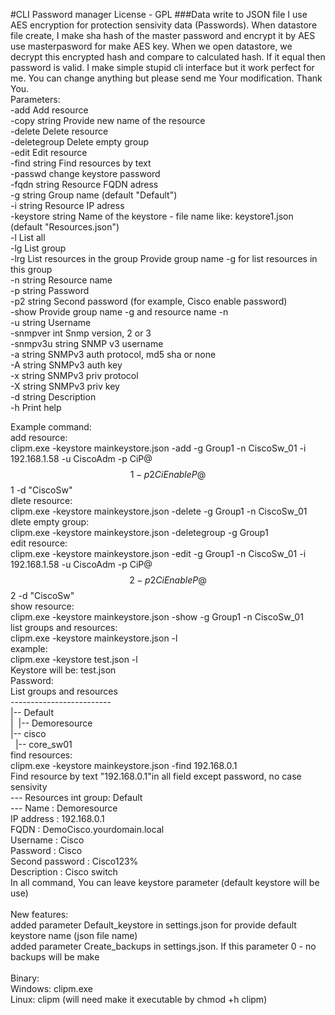 #CLI Password manager
License - GPL
###Data write to JSON file
I use AES encryption for protection sensivity data (Passwords).
When datastore file create, I make sha hash of the master password and encrypt it by AES use masterpasword for make AES key.
When we open datastore, we decrypt this encrypted hash and compare to calculated hash.
If it equal then password is valid.
I make simple stupid cli interface but it work perfect for me.
You can change anything but please send me Your modification.
Thank You.  
Parameters:\
-add Add resource\
-copy string Provide new name of the resource<br/>
-delete Delete resource<br/>
-deletegroup Delete empty group<br/>
-edit Edit resource\
-find string Find resources by text\
-passwd change keystore password\
-fqdn string Resource FQDN adress<br>
-g string Group name (default "Default")<br>
-i string Resource IP adress<br>
-keystore string Name of the keystore - file name like: keystore1.json (default "Resources.json")<br>
-l List all<br>
-lg List group <br>
-lrg List resources in the group Provide group name -g for list resources in this group<br>
-n string Resource name<br>
-p string Password<br>
-p2 string Second password (for example, Cisco enable password)<br>
-show Provide group name -g and resource name -n<br>
-u string Username<br>
-snmpver int Snmp version, 2 or 3<br>
-snmpv3u string SNMP v3 username<br>
-a string SNMPv3 auth protocol, md5 sha or none<br>
-A string SNMPv3 auth key<br>
-x string SNMPv3 priv protocol<br>
-X string SNMPv3 priv key<br>
-d string Description<br>
-h Print help

Example command:<br>
    add resource:<br>
        clipm.exe -keystore mainkeystore.json -add -g Group1 -n CiscoSw_01 -i 192.168.1.58 -u CiscoAdm -p CiP@$$1 -p2 CiEnableP@$$1 -d "CiscoSw"<br>
    dlete resource:<br>
        clipm.exe -keystore mainkeystore.json -delete -g Group1 -n CiscoSw_01<br>
    dlete empty group:<br>
            clipm.exe -keystore mainkeystore.json -deletegroup -g Group1<br>
    edit resource:<br>
        clipm.exe -keystore mainkeystore.json -edit -g Group1 -n CiscoSw_01 -i 192.168.1.58 -u CiscoAdm -p CiP@$$2 -p2 CiEnableP@$$2 -d "CiscoSw"<br>
    show resource:<br>
        clipm.exe -keystore mainkeystore.json -show -g Group1 -n CiscoSw_01<br>
    list groups and resources:<br>
            clipm.exe -keystore mainkeystore.json -l<br>
            example:<br>
            clipm.exe -keystore test.json -l<br>
            Keystore will be: test.json<br>
            Password:<br>
            List groups and resources<br>
            -------------------------<br>
            |-- Default<br>
            |&nbsp;&nbsp;|-- Demoresource<br>
            |-- cisco<br>
            &nbsp;&nbsp;|-- core_sw01<br>
    find resources:<br>
        clipm.exe -keystore mainkeystore.json -find 192.168.0.1<br>
            Find resource by text "192.168.0.1"in all field except password, no case sensivity<br>
            ---
            Resources int group: Default<br>
            ---
            Name            : Demoresource<br>
            IP address      : 192.168.0.1<br>
            FQDN            : DemoCisco.yourdomain.local<br>
            Username        : Cisco<br>
            Password        : Cisco<br>
            Second password : Cisco123%<br>
            Description     : Cisco switch<br>
    In all command, You can leave keystore parameter (default keystore will be use)<br>
<br>
New features:<br>
    added parameter Default_keystore in settings.json for provide default keystore name (json file name)<br>
    added parameter Create_backups in settings.json. If this parameter 0 - no backups will be make<br>
<br>
Binary:<br>
Windows: clipm.exe<br>
Linux: clipm (will need make it executable by chmod +h clipm)<br>